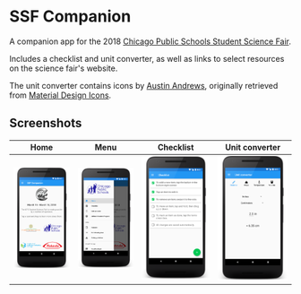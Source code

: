 # SSF Companion

A companion app for the 2018 [Chicago Public Schools Student Science Fair](http://www.cpsscifair.org).

Includes a checklist and unit converter, as well as links to select resources on the science fair's website. 

The unit converter contains icons by [Austin Andrews](https://twitter.com/Templarian), originally retrieved from [Material Design Icons](https://materialdesignicons.com).

## Screenshots

| Home | Menu | Checklist | Unit converter |
|:-:|:-:|:-:|:-:|
![SSF Companion home screen](screenshots/home.png) | ![SSF Companion menu](screenshots/menu.png) | ![SSF Companion checklist](screenshots/checklist.png) | ![SSF Companion unit converter](screenshots/converter.png)

